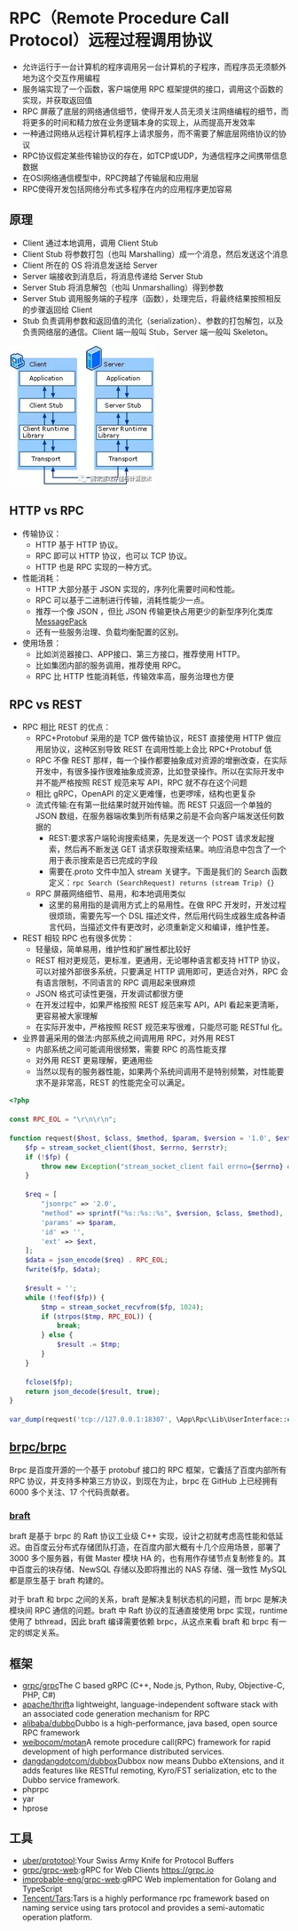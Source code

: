 # RPC（Remote Procedure Call Protocol）远程过程调用协议

* 允许运行于一台计算机的程序调用另一台计算机的子程序，而程序员无须额外地为这个交互作用编程
* 服务端实现了一个函数，客户端使用 RPC 框架提供的接口，调用这个函数的实现，并获取返回值
* RPC 屏蔽了底层的网络通信细节，使得开发人员无须关注网络编程的细节，而将更多的时间和精力放在业务逻辑本身的实现上，从而提高开发效率
* 一种通过网络从远程计算机程序上请求服务，而不需要了解底层网络协议的协议
* RPC协议假定某些传输协议的存在，如TCP或UDP，为通信程序之间携带信息数据
* 在OSI网络通信模型中，RPC跨越了传输层和应用层
* RPC使得开发包括网络分布式多程序在内的应用程序更加容易

## 原理

* Client 通过本地调用，调用 Client Stub
* Client Stub 将参数打包（也叫 Marshalling）成一个消息，然后发送这个消息
* Client 所在的 OS 将消息发送给 Server
* Server 端接收到消息后，将消息传递给 Server Stub
* Server Stub 将消息解包（也叫 Unmarshalling）得到参数
* Server Stub 调用服务端的子程序（函数），处理完后，将最终结果按照相反的步骤返回给 Client
* Stub 负责调用参数和返回值的流化（serialization）、参数的打包解包，以及负责网络层的通信。Client 端一般叫 Stub，Server 端一般叫 Skeleton。

![RPC 的调用过程](../_static/How_rpc_works.jpeg "Optional title")

## HTTP vs RPC

* 传输协议：
    - HTTP 基于 HTTP 协议。
    - RPC 即可以 HTTP 协议，也可以 TCP 协议。
    - HTTP 也是 RPC 实现的一种方式。
* 性能消耗：
    - HTTP 大部分基于 JSON 实现的，序列化需要时间和性能。
    - RPC 可以基于二进制进行传输，消耗性能少一点。
    - 推荐一个像 JSON ，但比 JSON 传输更快占用更少的新型序列化类库 [MessagePack](https://msgpack.org/)
    - 还有一些服务治理、负载均衡配置的区别。
* 使用场景：
    - 比如浏览器接口、APP接口、第三方接口，推荐使用 HTTP。
    - 比如集团内部的服务调用，推荐使用 RPC。
    - RPC 比 HTTP 性能消耗低，传输效率高，服务治理也方便

## RPC vs REST

* RPC 相比 REST 的优点：
    - RPC+Protobuf 采用的是 TCP 做传输协议，REST 直接使用 HTTP 做应用层协议，这种区别导致 REST 在调用性能上会比 RPC+Protobuf 低
    - RPC 不像 REST 那样，每一个操作都要抽象成对资源的增删改查，在实际开发中，有很多操作很难抽象成资源，比如登录操作。所以在实际开发中并不能严格按照 REST 规范来写 API，RPC 就不存在这个问题
    - 相比 gRPC，OpenAPI 的定义更难懂，也更啰嗦，结构也更复杂
    - 流式传输:在有第一批结果时就开始传输。而 REST 只返回一个单独的 JSON 数组，在服务器端收集到所有结果之前是不会向客户端发送任何数据的
        + REST:要求客户端轮询搜索结果，先是发送一个 POST 请求发起搜索，然后再不断发送 GET 请求获取搜索结果。响应消息中包含了一个用于表示搜索是否已完成的字段
        + 需要在.proto 文件中加入 stream 关键字。下面是我们的 Search 函数定义：`rpc Search (SearchRequest) returns (stream Trip) {}`
    - RPC 屏蔽网络细节、易用，和本地调用类似
        + 这里的易用指的是调用方式上的易用性。在做 RPC 开发时，开发过程很烦琐，需要先写一个 DSL 描述文件，然后用代码生成器生成各种语言代码，当描述文件有更改时，必须重新定义和编译，维护性差。
* REST 相较 RPC 也有很多优势：
    - 轻量级，简单易用，维护性和扩展性都比较好
    - REST 相对更规范，更标准，更通用，无论哪种语言都支持 HTTP 协议，可以对接外部很多系统，只要满足 HTTP 调用即可，更适合对外，RPC 会有语言限制，不同语言的 RPC 调用起来很麻烦
    - JSON 格式可读性更强，开发调试都很方便
    - 在开发过程中，如果严格按照 REST 规范来写 API，API 看起来更清晰，更容易被大家理解
    - 在实际开发中，严格按照 REST 规范来写很难，只能尽可能 RESTful 化。
* 业界普遍采用的做法:内部系统之间调用用 RPC，对外用 REST
    - 内部系统之间可能调用很频繁，需要 RPC 的高性能支撑
    - 对外用 REST 更易理解，更通用些
    - 当然以现有的服务器性能，如果两个系统间调用不是特别频繁，对性能要求不是非常高，REST 的性能完全可以满足。

```php
<?php

const RPC_EOL = "\r\n\r\n";

function request($host, $class, $method, $param, $version = '1.0', $ext = []) {
    $fp = stream_socket_client($host, $errno, $errstr);
    if (!$fp) {
        throw new Exception("stream_socket_client fail errno={$errno} errstr={$errstr}");
    }

    $req = [
        "jsonrpc" => '2.0',
        "method" => sprintf("%s::%s::%s", $version, $class, $method),
        'params' => $param,
        'id' => '',
        'ext' => $ext,
    ];
    $data = json_encode($req) . RPC_EOL;
    fwrite($fp, $data);

    $result = '';
    while (!feof($fp)) {
        $tmp = stream_socket_recvfrom($fp, 1024);
        if (strpos($tmp, RPC_EOL)) {
            break;
        } else {
            $result .= $tmp;
        }
    }

    fclose($fp);
    return json_decode($result, true);
}

var_dump(request('tcp://127.0.0.1:18307', \App\Rpc\Lib\UserInterface::class, 'getList',  [1, 2], "1.0"));
```

##  [brpc/brpc](https://github.com/brpc/brpc)

Brpc 是百度开源的一个基于 protobuf 接口的 RPC 框架，它囊括了百度内部所有 RPC 协议，并支持多种第三方协议，到现在为止，brpc 在 GitHub 上已经拥有 6000 多个关注、17 个代码贡献者。

### [braft](link)

braft 是基于 brpc 的 Raft 协议工业级 C++ 实现，设计之初就考虑高性能和低延迟。由百度云分布式存储团队打造，在百度内部大概有十几个应用场景，部署了 3000 多个服务器，有做 Master 模块 HA 的，也有用作存储节点复制修复的。其中百度云的块存储、NewSQL 存储以及即将推出的 NAS 存储、强一致性 MySQL 都是原生基于 braft 构建的。

对于 braft 和 brpc 之间的关系，braft 是解决复制状态机的问题，而 brpc 是解决模块间 RPC 通信的问题。braft 中 Raft 协议的互通直接使用 brpc 实现，runtime 使用了 bthread，因此 braft 编译需要依赖 brpc，从这点来看 braft 和 brpc 有一定的绑定关系。

## 框架

* [grpc/grpc](https://github.com/grpc/grpc)The C based gRPC (C++, Node.js, Python, Ruby, Objective-C, PHP, C#)
* [apache/thrift](https://github.com/apache/thrift)a lightweight, language-independent software stack with an associated code generation mechanism for RPC
* [alibaba/dubbo](https://github.com/alibaba/dubbo)Dubbo is a high-performance, java based, open source RPC framework
* [weibocom/motan](https://github.com/weibocom/motan)A remote procedure call(RPC) framework for rapid development of high performance distributed services.
* [dangdangdotcom/dubbox](https://github.com/dangdangdotcom/dubbox)Dubbox now means Dubbo eXtensions, and it adds features like RESTful remoting, Kyro/FST serialization, etc to the Dubbo service framework.
* phprpc
* yar
* hprose

## 工具

* [uber/prototool](https://github.com/uber/prototool):Your Swiss Army Knife for Protocol Buffers
* [grpc/grpc-web](https://github.com/grpc/grpc-web):gRPC for Web Clients https://grpc.io
* [improbable-eng/grpc-web](https://github.com/improbable-eng/grpc-web):gRPC Web implementation for Golang and TypeScript
* [Tencent/Tars](https://github.com/Tencent/Tars):Tars is a highly performance rpc framework based on naming service using tars protocol and provides a semi-automatic operation platform.
